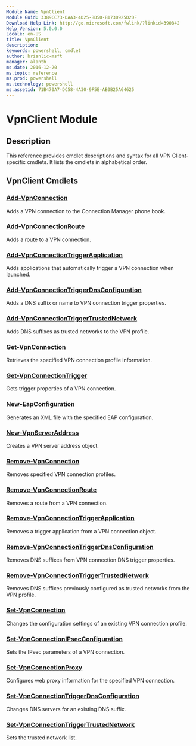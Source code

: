 ```yaml
---
Module Name: VpnClient
Module Guid: 3389CC73-DAA3-4D25-BD50-B1730925D2DF
Download Help Link: http://go.microsoft.com/fwlink/?linkid=390842
Help Version: 5.0.0.0
Locale: en-US
title: VpnClient
description: 
keywords: powershell, cmdlet
author: brianlic-msft
manager: alanth
ms.date: 2016-12-20
ms.topic: reference
ms.prod: powershell
ms.technology: powershell
ms.assetid: 71B470A7-DC58-4A30-9F5E-AB0B25A64625
---
```


# VpnClient Module
## Description
This reference provides cmdlet descriptions and syntax for all VPN Client-specific cmdlets. It lists the cmdlets in alphabetical order.

## VpnClient Cmdlets
### [Add-VpnConnection](./Add-VpnConnection.md)
Adds a VPN connection to the Connection Manager phone book.

### [Add-VpnConnectionRoute](./Add-VpnConnectionRoute.md)
Adds a route to a VPN connection.

### [Add-VpnConnectionTriggerApplication](./Add-VpnConnectionTriggerApplication.md)
Adds applications that automatically trigger a VPN connection when launched.

### [Add-VpnConnectionTriggerDnsConfiguration](./Add-VpnConnectionTriggerDnsConfiguration.md)
Adds a DNS suffix or name to VPN connection trigger properties.

### [Add-VpnConnectionTriggerTrustedNetwork](./Add-VpnConnectionTriggerTrustedNetwork.md)
Adds DNS suffixes as trusted networks to the VPN profile.

### [Get-VpnConnection](./Get-VpnConnection.md)
Retrieves the specified VPN connection profile information.

### [Get-VpnConnectionTrigger](./Get-VpnConnectionTrigger.md)
Gets trigger properties of a VPN connection.

### [New-EapConfiguration](./New-EapConfiguration.md)
Generates an XML file with the specified EAP configuration.

### [New-VpnServerAddress](./New-VpnServerAddress.md)
Creates a VPN server address object.

### [Remove-VpnConnection](./Remove-VpnConnection.md)
Removes specified VPN connection profiles.

### [Remove-VpnConnectionRoute](./Remove-VpnConnectionRoute.md)
Removes a route from a VPN connection.

### [Remove-VpnConnectionTriggerApplication](./Remove-VpnConnectionTriggerApplication.md)
Removes a trigger application from a VPN connection object.

### [Remove-VpnConnectionTriggerDnsConfiguration](./Remove-VpnConnectionTriggerDnsConfiguration.md)
Removes DNS suffixes from VPN connection DNS trigger properties.

### [Remove-VpnConnectionTriggerTrustedNetwork](./Remove-VpnConnectionTriggerTrustedNetwork.md)
Removes DNS suffixes previously configured as trusted networks from the VPN profile.

### [Set-VpnConnection](./Set-VpnConnection.md)
Changes the configuration settings of an existing VPN connection profile.

### [Set-VpnConnectionIPsecConfiguration](./Set-VpnConnectionIPsecConfiguration.md)
Sets the IPsec parameters of a VPN connection.

### [Set-VpnConnectionProxy](./Set-VpnConnectionProxy.md)
Configures web proxy information for the specified VPN connection.

### [Set-VpnConnectionTriggerDnsConfiguration](./Set-VpnConnectionTriggerDnsConfiguration.md)
Changes DNS servers for an existing DNS suffix.

### [Set-VpnConnectionTriggerTrustedNetwork](./Set-VpnConnectionTriggerTrustedNetwork.md)
Sets the trusted network list.

